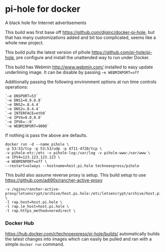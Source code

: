 # pi-hole for docker
A black hole for Internet advertisements

This build was first base off https://github.com/diginc/docker-pi-hole, 
but that has many customizations added and bit too complicated, seems like a whole new project.

This build pulls the latest version of pihole https://github.com/pi-hole/pi-hole,
pre configure and install the unattended way to run under Docker.

This build has Webmin http://www.webmin.com/ installed to easy update underlining image. 
It can be disable by passing `–e WEBMINPORT=off`

Additionally passing the following environment options at run time controls operations:
```
`–e DNSPORT=53`
`–e DNS1=8.8.8.8`
`–e DNS2=.8.4.4`
`–e DNS2=.8.4.4`
`–e INTERFACE=eth0`
`–e IPV4=0.0.0.0`
`–e IPV6=::0`
`–e WEBMINPORT=9000`
```
If nothing is pass the above are defaults.

```
docker run -d --name pihole \
-p 53:53/tcp -p 53:53/udp -p 4711-4720/tcp \
-v pihole-etc:/etc -v pihole-log:/var/log -v pihole-www:/var/www \
-e IPV4=123.123.123.123 \
-e WEBMINPORT=off \
--restart=always --hostname=host.pi.hole technoexpress/pihole
```

This build also assume reverse proxy is setup. 
This build setup to use https://github.com/adi90x/rancher-active-proxy

```
-v /nginx/rancher-active-proxy/letsencrypt/archive/host.pi.hole:/etc/letsencrypt/archive/host.pi.hole \
-l rap.host=host.pi.hole \
-l rap.le_host=host.pi.hole \
-l rap.https_method=noredirect \
```

### Docker Hub
https://hub.docker.com/r/technoexpress/pi-hole/builds/ automatically builds the latest changes into images which can easily be pulled and ran with a simple `docker run` command. 
